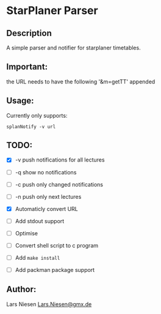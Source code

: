 StarPlaner Parser
=================


Description
-----------

A simple parser and notifier for starplaner timetables.

Important:
----------

the URL needs to have the following '&m=getTT' appended


Usage:
------

Currently only supports:

```
splanNotify -v url
```


TODO:
-----

 - [X] -v push notifications for all lectures
 - [ ] -q show no notifications
 - [ ] -c push only changed notifications
 - [ ] -n push only next lectures

 - [X] Automaticly convert URL
 - [ ] Add stdout support

 - [ ] Optimise
 - [ ] Convert shell script to c program
 - [ ] Add `make install`
 - [ ] Add packman package support



Author:
-------
Lars Niesen <Lars.Niesen@gmx.de>
